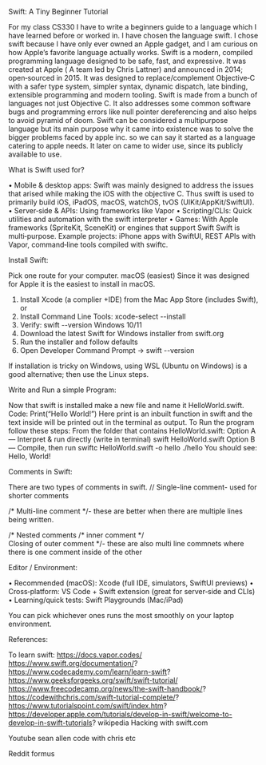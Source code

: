 Swift: A Tiny Beginner Tutorial
 
For my class CS330 I have to write a beginners guide to a language which I have learned before or worked in. I have chosen the language swift. I chose swift because I have only ever owned an Apple gadget, and I am curious on how Apple’s favorite language actually works. Swift is a modern, compiled programming language designed to be safe, fast, and expressive.
It was created at Apple ( A team led by Chris Lattner) and announced in 2014; open‑sourced in 2015. It was designed to replace/complement Objective‑C with a safer type system, simpler syntax, dynamic dispatch, late binding, extensible programming  and modern tooling. Swift is made from a bunch of languages not just Objective C.
It also addresses some common software bugs and programming errors like null pointer dereferencing and also helps to avoid pyramid of doom.
Swift can be considered a multipurpose language but its main purpose why it came into existence was to solve the bigger problems faced by apple inc. so we can say it started as a language catering to apple needs. It later on came to wider use, since its publicly available to use.

 
What is Swift used for?

•	Mobile & desktop apps: Swift was mainly designed to address the issues that arised while making the iOS with the objective C. Thus swift is used to primarily build iOS, iPadOS, macOS, watchOS, tvOS (UIKit/AppKit/SwiftUI).
•	Server‑side & APIs: Using frameworks like Vapor
•	Scripting/CLIs: Quick utilities and automation with the swift interpreter
•	Games: With Apple frameworks (SpriteKit, SceneKit) or engines that support Swift
Swift is multi‑purpose. Example projects: iPhone apps with SwiftUI, REST APIs with Vapor, command‑line tools compiled with swiftc.
 
Install Swift:

Pick one route for your computer.
macOS (easiest)
Since it was designed for Apple it is the easiest to install in macOS.
1.	Install Xcode (a complier +IDE) from the Mac App Store (includes Swift), or
2.	Install Command Line Tools: xcode-select --install
3.	Verify: swift --version
Windows 10/11
1.	Download the latest Swift for Windows installer from swift.org
2.	Run the installer and follow defaults
3.	Open Developer Command Prompt → swift --version

If installation is tricky on Windows, using WSL (Ubuntu on Windows) is a good alternative; then use the Linux steps.
   
 
Write and Run a simple Program:

Now that swift is installed make a new file and name it HelloWorld.swift. 
Code:
Print(“Hello World!”)
Here print is an inbuilt function in swift and the text inside will be printed out in the terminal as output. 
To Run the program follow these steps:
From the folder that contains HelloWorld.swift:
Option A — Interpret & run directly (write in terminal)
swift HelloWorld.swift
Option B — Compile, then run
swiftc HelloWorld.swift -o hello
./hello
You should see:
Hello, World!
 
Comments in Swift:

There are two types of comments in swift.
// Single-line comment- used for shorter comments 

/* Multi-line
    comment */- these are better when there are multiple lines being written.

/* Nested comments
   /* 		inner comment 				*/	
Closing of outer comment */- these are also multi line commnets where there is one comment inside of the other 

Editor / Environment:

•	Recommended (macOS): Xcode (full IDE, simulators, SwiftUI previews)
•	Cross‑platform: VS Code + Swift extension (great for server‑side and CLIs)
•	Learning/quick tests: Swift Playgrounds (Mac/iPad) 

You can pick whichever ones runs the most smoothly on your laptop environment. 


References:

To learn swift:
https://docs.vapor.codes/
https://www.swift.org/documentation/?
https://www.codecademy.com/learn/learn-swift?
https://www.geeksforgeeks.org/swift/swift-tutorial/
https://www.freecodecamp.org/news/the-swift-handbook/? 
https://codewithchris.com/swift-tutorial-complete/? 
https://www.tutorialspoint.com/swift/index.htm? 
https://developer.apple.com/tutorials/develop-in-swift/welcome-to-develop-in-swift-tutorials?
wikipedia 
Hacking with swift.com

Youtube sean allen code with chris etc

Reddit formus 




